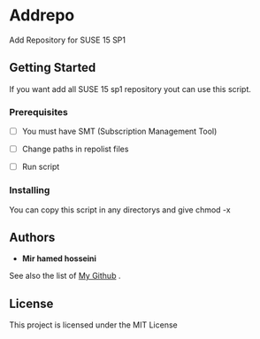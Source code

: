 # Addrepo
Add Repository for SUSE 15 SP1

## Getting Started

If you want add all SUSE 15 sp1 repository yout can use this script.

### Prerequisites

- [ ] You must have SMT (Subscription Management Tool)
- [ ] Change paths in repolist files
- [ ] Run script


### Installing

You can copy this script in any directorys and give chmod -x 

## Authors

* **Mir hamed hosseini**

See also the list of [My Github](https://github.com/hossbit) .

## License

This project is licensed under the MIT License
